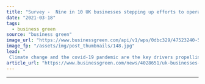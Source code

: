 ```yaml
---
title: "Survey -  Nine in 10 UK businesses stepping up efforts to operate ethically"
date: "2021-03-18"
tags: 
  - business green
source: "business green"
image_url: "https://www.businessgreen.com/api/v1/wps/0dbc329/47523240-5a23-486e-87ae-ae31d61fdc42/4/iStock-990660782-185x114.jpg"
image_fp: "/assets/img/post_thumbnails/148.jpg"
lead: "
 Climate change and the covid-19 pandemic are the key drivers propelling this shift in attitudes, the survey found ..."
article_url: "https://www.businessgreen.com/news/4028651/uk-businesses-stepping-efforts-operate-ethically-survey"
---
```


---
